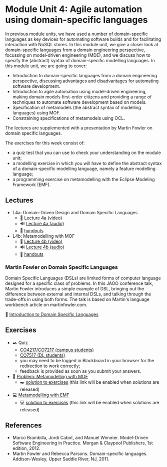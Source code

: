 <link rel='stylesheet' href='web/swiss.css'/>

# Module Unit 4: Agile automation using domain-specific languages

In previous module units, we have used a number of domain-specific languages as key devices for automating software builds and for facilitating interaction with NoSQL stores. In this module unit, we give a closer look at domain-specific languages from a domain engineering perspective, focussing on model-driven engineering (MDE), and we discuss how to specify the (abstract) syntax of domain-specific modelling languages. In this module unit, we are going to cover:

* Introduction to domain-specific languages from a domain engineering perspective, discussing advantages and disadvantages for automating software development.
* Introduction to agile automation using model-driven engineering, making domain models first-order citizens and providing a range of techniques to automate software development based on models.
* Specification of metamodels (the abstract syntax of modelling languages) using MOF.
* Constraining specifications of metamodels using OCL.

The lectures are supplemented with a presentation by Martin Fowler on domain specific languages.

The exercises for this week consist of:
* a quiz test that you can use to check your understanding on the module unit;
* a modelling exercise in which you will have to define the abstract syntax of a domain-specific modelling language, namely a feature modelling language;
* a programming exercise on metamodelling with the Eclipse Modeling Framework (EMF).

## Lectures

* L4a: Domain-Driven Design and Domain Specific Languages 
  * :movie_camera: [Lecture 4a (video)](https://leicester.cloud.panopto.eu/Panopto/Pages/Viewer.aspx?id=4a78e1f2-14fc-48c8-9e6a-9dd45ee95e6f)
  * :loud_sound: [Lecture 4a (audio)](https://leicester.cloud.panopto.eu/Panopto/Pages/Viewer.aspx?id=91227800-8bd1-4a27-8949-dc7645653751)
  * :notebook: [handouts](./L4a_handouts.pdf)
* L4b: Metamodelling with MOF
  * :movie_camera: [Lecture 4b (video)](https://leicester.cloud.panopto.eu/Panopto/Pages/Viewer.aspx?id=dfadb650-91cc-446e-b843-082fd255a1b4) 
  * :loud_sound: [Lecture 4b (audio)](https://leicester.cloud.panopto.eu/Panopto/Pages/Viewer.aspx?id=52c65e97-4d7a-4278-97e4-832c356a42b8)
  * :notebook: [handouts](./L4b_handouts.pdf)

### Martin Fowler on Domain Specific Languages

Domain Specific Languages (DSLs) are limited forms of computer language designed for a specific class of problems. In this JAOO conference talk, Martin Fowler introduces a simple example of DSL, bringing out the difference between external and internal DSLs, and talking through the trade-offs in using both forms. The talk is based on Martin's language workbench article on martinfowler.com.

:movie_camera: [Introduction to Domain Specific Languages](http://www.infoq.com/presentations/domain-specific-languages)

## Exercises

* :black_nib: Quiz 
  * [CO4217/CO7217 (campus students)](https://blackboard.le.ac.uk/webapps/assessment/take/launchAssessment.jsp?course_id=_5572_1&content_id=_1294532_1&mode=cpview)
  * [CO7517 (DL students)](https://blackboard.le.ac.uk/webapps/assessment/take/launchAssessment.jsp?course_id=_7623_1&content_id=_1294542_1&mode=cpview)
  * you may need to be logged in Blackboard in your browser for the redirection to work correctly;
  * feedback is provided as soon as you submit your answers.
* :movie_camera: [Problem: Metamodelling with MOF](https://leicester.cloud.panopto.eu/Panopto/Pages/Viewer.aspx?id=f9a75435-071b-4b4a-a236-887b58867775)
  * :black_nib: [solution to exercises](./surgery1_solution.pdf) (this link will be enabled when solutions are released)
* :computer: [Metamodelling with EMF](./lab4.emf.md) 
  * :computer: [solution to exercises](./lab4.emf_solution/) (this link will be enabled when solutions are released)

  
## References

* Marco Brambilla, Jordi Cabot, and Manuel Wimmer. Model-Driven Software Engineering in Practice. Morgan & Claypool Publishers, 1st edition, 2012.
* Martin Fowler and Rebecca Parsons. Domain-specific languages. Addison-Wesley, Upper Saddle River, NJ, 2011.
